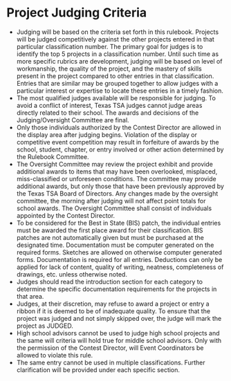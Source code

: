 # Project Judging Criteria

- Judging will be based on the criteria set forth in this rulebook. Projects will be judged competitively against the other projects entered in that particular classification number. The primary goal for judges is to identify the top 5 projects in a classification number. Until such time as more specific rubrics are development, judging will be based on level of workmanship, the quality of the project, and the mastery of skills present in the project compared to other entries in that classification. Entries that are similar may be grouped together to allow judges with a particular interest or expertise to locate these entries in a timely fashion.
- The most qualified judges available will be responsible for judging. To avoid a conflict of interest, Texas TSA judges cannot judge areas directly related to their school. The awards and decisions of the Judging/Oversight Committee are final.
- Only those individuals authorized by the Contest Director are allowed in the display area after judging begins. Violation of the display or competitive event competition may result in forfeiture of awards by the school, student, chapter, or entry involved or other action determined by the Rulebook Committee.
- The Oversight Committee may review the project exhibit and provide additional awards to items that may have been overlooked, misplaced, miss-classified or unforeseen conditions. The committee may provide additional awards, but only those that have been previously approved by the Texas TSA Board of Directors. Any changes made by the oversight committee, the morning after judging will not affect point totals for school awards. The Oversight Committee shall consist of individuals appointed by the Contest Director.
- To be considered for the Best in State (BIS) patch, the individual entries must be awarded the first place award for their classification. BIS patches are not automatically given but must be purchased at the designated time.
  Documentation must be computer generated on the required forms. Sketches are allowed on otherwise computer generated forms. Documentation is required for all entries. Deductions can only be applied for lack of content, quality of writing, neatness, completeness of drawings, etc. unless otherwise noted.
- Judges should read the introduction section for each category to determine the specific documentation requirements for the projects in that area.
- Judges, at their discretion, may refuse to award a project or entry a ribbon if it is deemed to be of inadequate quality. To ensure that the project was judged and not simply skipped over, the judge will mark the project as JUDGED.
- High school advisors cannot be used to judge high school projects and the same will criteria will hold true for middle school advisors. Only with the permission of the Contest Director, will Event Coordinators be allowed to violate this rule.
- The same entry cannot be used in multiple classifications. Further clarification will be provided under each specific section.
